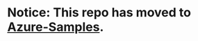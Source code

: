 # Notice: This repo has moved to [Azure-Samples](https://github.com/azure-samples/cognitive-services-language-understanding).
